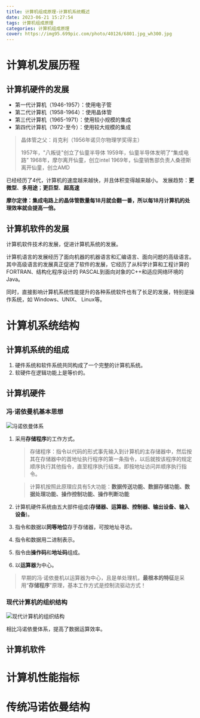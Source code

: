 ```yaml
---
title: 计算机组成原理-计算机系统概述
date: 2023-06-21 15:27:54
tags: 计算机组成原理
categories: 计算机组成原理
cover: https://img95.699pic.com/photo/40126/6801.jpg_wh300.jpg
---
```


# 计算机发展历程

## 计算机硬件的发展

- 第一代计算机（1946-1957）：使用电子管
- 第二代计算机（1958-1964）：使用晶体管
- 第三代计算机（1965-1971）：使用较小规模的集成
- 第四代计算机（1972-至今）：使用较大规模的集成

> 晶体管之父：肖克利（1956年诺贝尔物理学奖得主）
>
> 1957年，"八叛徒"创立了仙童半导体
> 1959年，仙童半导体发明了“集成电路”
> 1968年，摩尔离开仙童，创立intel
> 1969年，仙童销售部负责人桑德斯离开仙童，创立AMD

已经经历了4代，计算机的速度越来越快，并且体积变得越来越小。
发展趋势：**更微型**、**多用途**；**更巨型**、**超高速**

**摩尔定律：集成电路上的晶体管数量每18月就会翻一番，所以每18月计算机的处理效率就会提高一倍。**

## 计算机软件的发展

计算机软件技术的发展，促进计算机系统的发展。

计算机语言的发展经历了面向机器的机器语言和汇编语言、面向问题的高级语言。其中高级语言的发展真正促进了软件的发展，它经历了从科学计算和工程计算的 FORTRAN、结构化程序设计的 PASCAL到面向对象的C++和适应网络环境的Java。

同时，直接影响计算机系统性能提升的各种系统软件也有了长足的发展，特别是操作系统，如 Windows、UNIX、 Linux等。

# 计算机系统结构

## 计算机系统的组成

1. 硬件系统和软件系统共同构成了一个完整的计算机系统。
2. 软硬件在逻辑功能上是等价的。

## 计算机硬件

### 冯·诺依曼机基本思想

![冯诺依曼体系](https://cdn.jsdelivr.net/gh/steGeqi/blog-image/jizu/20210117142226114.png)

1. 采用**存储程序**的工作方式。

   > 存储程序：指令以代码的形式事先输入到计算机的主存储器中，然后按其在存储器中的首地址执行程序的第一条指令，以后就按该程序的规定顺序执行其他指令，直至程序执行结束。即按地址访问并顺序执行指令。

   > 计算机按照此原理应具有5大功能：**数据传送功能、数据存储功能、数据处理功能、操作控制功能、操作判断功能**

2. 计算机硬件系统由五大部件组成(**存储器、运算器、控制器、输出设备、输入设备**)。

3. 指令和数据以**同等地位**存于存储器，可按地址寻访。

4. 指令和数据用二进制表示。

5. 指令由**操作码**和**地址码**组成。

6. 以**运算器**为中心。

> 早期的冯·诺依曼机以运算器为中心，且是单处理机，**最根本的特征**是采用“**存储程序**”原理，基本工作方式是控制流驱动方式！

### 现代计算机的组织结构

![现代计算机的组织结构](https://cdn.jsdelivr.net/gh/steGeqi/blog-image/jizu/20210117142257606.png)

相比冯诺依曼体系，提高了数据运算效率。

## 计算机软件

# 计算机性能指标

# 传统冯诺依曼结构


